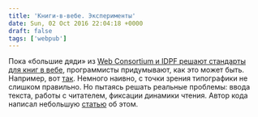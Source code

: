 ```yaml
---
title: 'Книги-в-вебе. Эксперименты'
date: Sun, 02 Oct 2016 22:04:18 +0000
draft: false
tags: ['webpub']
---
```


Пока «большие дяди» из [Web Consortium и IDPF решают стандарты для книг в вебе](https://medium.com/digital-publishing-news/книги-в-вебе-далее-везде-928be2e62fb9#.4039h7wiw), программисты придумывают, как это может быть. Например, вот [так](http://the-downpour.com). Немного наивно, с точки зрения типографики не слишком правильно. Но пытаясь решать реальные проблемы: ввода текста, работы с читателем, фиксации динамики чтения. Автор кода написал небольшую [статью](https://habrahabr.ru/post/311452/) об этом.